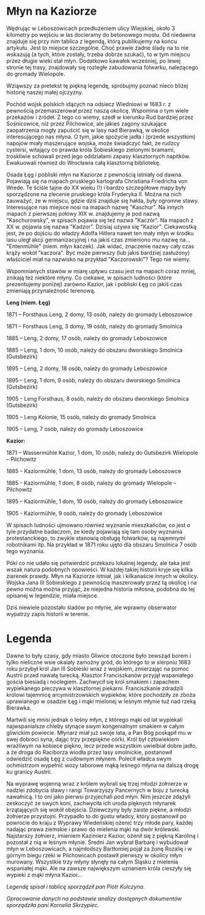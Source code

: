 # Młyn na Kaziorze

Wędrując w Leboszowicach przedłużeniem ulicy Wiejskiej, około 3 kilometry po
wejściu w las docieramy do betonowego mostu. Od niedawna znajduje się przy nim
tablica z legendą, którą publikujemy na końcu artykułu. Jest to miejsce
szczególne. Choć prawie żadne ślady na to nie wskazują (a tych, które zostały,
trzeba dobrze szukać), to w tym miejscu przez długie wieki stał młyn. Dodatkowo
kawałek wcześniej, po lewej stronie tej trasy, znajdowały się rozległe
zabudowania folwarku, należącego do gromady Wielopole.

Wziąwszy za pretekst tę piękną legendę, spróbujmy poznać nieco bliżej historię
naszej małej ojczyzny.

Pochód wojsk polskich idących na odsiecz Wiedniowi w 1683 r. z pewnością
przemaszerował przez naszą okolicę. Wspomina o tym wiele przekazów i źródeł. Z
tego co wiemy, szedł w kierunku Rud bardziej przez Sośnicowice, niż przez
Pilchowice, ale jakieś zagony szukające zaopatrzenia mogły zapuścić się w lasy
nad Bierawką, w okolice interesującego nas młyna. O tym, jakie spożycie jadła i
(przede wszystkim) napojów miały maszerujące wojska, może świadczyć fakt, że
rudzcy cystersi, witający co prawda króla Sobieskiego zielonymi bramami,
troskliwie schowali przed jego oddziałami zapasy klasztornych napitków.
Ewakuowali również do Wrocławia całą klasztorną bibliotekę.

Osada Łęg i pobliski młyn na Kaziorze z pewnością istniały od dawna. Pojawiają
się na mapach pruskiego kartografa Christiana Friedricha von Wrede. Te ściśle
tajne do XX wieku (!) i bardzo szczegółowe mapy były sporządzone na zlecenie
pruskiego króla Fryderyka II. Można na nich zauważyć, że w miejscu, gdzie dziś
znajduje się hałda, były ogromne stawy. Interesujące nas miejsce nosi na mapach
nazwę "Kaschur". Na innych mapach z pierwszej połowy XIX w. znajdujemy je pod
nazwą "Kaschurowsky", w spisach pojawia się też nazwa "Kaczór". Na mapach z XX
w. pojawia się nazwa "Kadzor". Dzisiaj używa się "Kazior". Ciekawostką jest, że
po dojściu do władzy Adolfa Hitlera nawet ten mały młyn w środku lasu uległ
akcji germanizacyjnej i na jakiś czas zmieniono mu nazwę na... "Entenmühle"
(niem. młyn kaczek). Jak widać, znaczenie nazwy cały czas krąży wokół "kaczora".
Być może pierwszy (lub jakiś bardziej zasłużony) właściciel miał na nazwisko na
przykład "Kaczorowski"? Tego nie wiemy.

Wspomnianych stawów w miarę upływu czasu jest na mapach coraz mniej, znikają też
niektóre młyny. Co ciekawe, w spisach ludności (które prezentujemy poniżej)
zarówno Kazior, jak i pobliski Łęg co jakiś czas zmieniają przynależność
terenową.

**Leng (niem. Łęg)**

1871 – Forsthaus Leng, 2 domy, 13 osób, należy do gromady Leboszowice

1871 – Forsthaus Leng, 3 domy, 19 osób, należy do gromady Smolnica

1885 – Leng, 2 domy, 17 osób, należy do gromady Leboszowice

1885 – Leng, 1 dom, 10 osób, należy do obszaru dworskiego Smolnica (Gutsbezirk)

1895 – Leng, 2 domy, 18 osób, należy do gromady Leboszowice

1895 – Leng, 1 dom, 9 osób, należy do obszaru dworskiego Smolnica (Gutsbezirk)

1905 – Leng Forsthaus, 8 osób, należy do obszaru dworskiego Smolnica
(Gutsbezirk)

1905 – Leng Kolonie, 15 osób, należy do gromady Smolnica

1905 – Leng, 7 osób, należy do gromady Leboszowice

**Kazior:**

1871 – Wassermühle Kazior, 1 dom, 10 osób, należy do Gutsbezirk Wielopole –
Pilchowitz

1885 – Kaziormühle, 1 dom, 13 osób, należy do gromady Leboszowce

1885 - Kaziormühle, 1 dom, 8 osób, należy do gromady Wielopole – Pilchowitz

1895 – Kaziormühle, 1 dom, 10 osób, należy do gromady Leboszowice

1905 - Kaziormühle, 9 osób, należy do gromady Leboszowice

W spisach ludności ujmowano również wyznanie mieszkańców, co jest o tyle
przydatne badaczom, że kiedy pojawiają się tam osoby wyznania protestanckiego,
to zwykle stanowią obsługę folwarków, są najemnymi robotnikami itp. Na przykład
w 1871 roku ujęto dla obszaru Smolnica 7 osób tego wyznania.

Póki co nie udało się potwierdzić przekazu lokalnej legendy, ale taka jest wszak
natura podobnych opowieści. W każdej takiej historii kryje się kilka ziarenek
prawdy. Młyn na Kaziorze istniał, jak i kilkanaście innych w okolicy. Wojska
Jana III Sobieskiego z pewnością maszerowały przez tą okolicę i na pewno można
można przyjąć, że niejedna historia miłosna, podobna do tej opisanej w
legendzie, miała miejsce.

Dziś niewiele pozostało śladów po młynie, ale wprawny obserwator wypatrzy zapis
historii w terenie.

# Legenda

Dawne to były czasy, gdy miasto Gliwice otoczone było zewsząd borem i tylko
nieliczne wsie okalały zamożny gród, do którego to w sierpniu 1683 roku przybył
król Jan III Sobieski wraz z wojskiem, zmierzając na pomoc Austrii przed nawałą
turecką. Klasztor Franciszkanów przyjął wspaniałego gościa biesiadą i noclegiem.
Zachwycił się król smakiem i zapachem wypiekanego pieczywa w klasztornej
piekarni. Franciszkanie zdradzili królowi tajemnicę arcymistrzowskich wypieków,
które pochodziły ze zboża uprawianego w osadzie Łęg i mąki mielonej w leśnym
młynie tuż nad rzeką Bierawka.

Martwili się mnisi jednak o leśny młyn, z którego mąki od lat wypiekali
najwspanialsze chleby słynące swym kongenialnym smakiem w całym gliwickim
powiecie. Młynarz miał już swoje lata, a Pan Bóg poskąpił mu w swej dobroci
syna, dając trzy przepiękne córki. Król był człowiekiem wrażliwym na kobiece
piękno, lecz przede wszystkim uwielbiał dobre jadło, a że droga do Raciborza
wiodła przez lasy smolnickie, postanowił odwiedzić osadę Łęg z cudownym młynem.
Polecił władca swym ochmistrzom wypełnić wozy taborowe mąką leśnego młyna na
dalszą drogę ku granicy Austrii.

Na wyprawę wojenną wraz z królem wybrali się trzej młodzi żołnierze w nadziei
zdobycia sławy i rangi Towarzyszy Pancernych w boju z turecką nawałnicą. I to
oni jako pierwsi przyjechali pod młyn. Nim jeszcze zdążyli zeskoczyć ze swych
koni, zachwyciła ich uroda pięknych młynarek krzątających się wokół obejścia.
Dziewczyny były zaiste piękne, a młodzi żołnierze przystojni. Przypadło to do
gustu władcy, który postanowił po powrocie do kraju z Wyprawy Wiedeńskiej ożenić
trzy młode pary, każdej nadając prawa ziemskie i prawo do mielenia mąki na dwór
królewski. Najstarszy żołnierz, imieniem Kazimierz Kazior, ożenił się z piękną
Karoliną i pozostał z nią w leśnym młynie. Średni Jan wybrał Barbarę i wybudował
młyn w Leboszowicach, a najmłodszy Bartłomiej pojął za żonę Rozalię i w górnym
biegu rzeki w Pilchowicach postawił pierwszy w okolicy młyn murowany. Wszystkie
trzy młyny słynęły na całym Śląsku z mielenia wspaniałej mąki. Ale na zawsze
największym uznaniem króla cieszyły się wypieki z mąki młyna Kazior...

_Legendę spisał i tablicę sporządził pan Piotr Kulczyna._

_Opracowanie danych na podstawie analizy dostępnych dokumentów sporządziła pani
Kornelia Skrzypiec._
